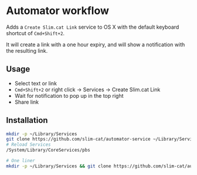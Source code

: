 # Automator workflow

Adds a `Create Slim.cat Link` service to OS X with the default keyboard shortcut of `Cmd+Shift+2`.

It will create a link with a one hour expiry, and will show a notification with the resulting link.

## Usage

* Select text or link
* `Cmd+Shift+2` or right click -> Services -> Create Slim.cat Link
* Wait for notification to pop up in the top right
* Share link

## Installation

```bash
mkdir -p ~/Library/Services
git clone https://github.com/slim-cat/automator-service ~/Library/Services/Slim.cat.workflow
# Reload Services
/System/Library/CoreServices/pbs

# One liner
mkdir -p ~/Library/Services && git clone https://github.com/slim-cat/automator-service ~/Library/Services/Slim.cat.workflow && /System/Library/CoreServices/pbs -update
```
